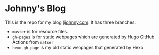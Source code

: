 # Johnny's Blog 

This is the repo for my blog [lijohnny.com](lijohnny.com). It has three branches: 
- `master` is for resource files.
- `gh-pages` is for static webpages which are generated by Hugo GitHub Actions from `matser`
- `hexo-gh-page` is my old static webpages that generated by Hexo

